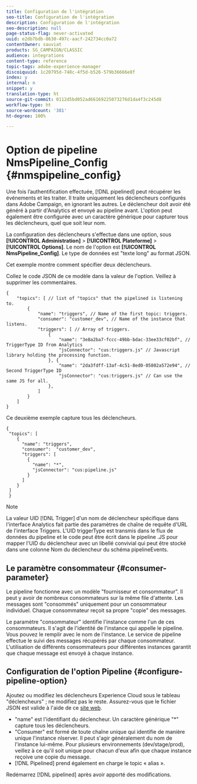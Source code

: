 ```yaml
---
title: Configuration de l'intégration
seo-title: Configuration de l'intégration
description: Configuration de l'intégration
seo-description: null
page-status-flag: never-activated
uuid: e2db7bdb-8630-497c-aacf-242734cc0a72
contentOwner: sauviat
products: SG_CAMPAIGN/CLASSIC
audience: integrations
content-type: reference
topic-tags: adobe-experience-manager
discoiquuid: 1c20795d-748c-4f5d-b526-579b36666e8f
index: y
internal: n
snippet: y
translation-type: ht
source-git-commit: 0112d5bd052ad66169225073276d1da4f3c245d8
workflow-type: ht
source-wordcount: '381'
ht-degree: 100%

---
```



# Option de pipeline NmsPipeline_Config {#nmspipeline_config}

Une fois l’authentification effectuée, [!DNL pipelined] peut récupérer les événements et les traiter. Il traite uniquement les déclencheurs configurés dans Adobe Campaign, en ignorant les autres. Le déclencheur doit avoir été généré à partir d&#39;Analytics et envoyé au pipeline avant.
L&#39;option peut également être configurée avec un caractère générique pour capturer tous les déclencheurs, quel que soit leur nom.

La configuration des déclencheurs s&#39;effectue dans une option, sous **[!UICONTROL Administration]** > **[!UICONTROL Plateforme]** > **[!UICONTROL Options]**. Le nom de l&#39;option est **[!UICONTROL NmsPipeline_Config]**. Le type de données est &quot;texte long&quot; au format JSON.

Cet exemple montre comment spécifier deux déclencheurs.

Collez le code JSON de ce modèle dans la valeur de l&#39;option. Veillez à supprimer les commentaires.

```
{
    "topics": [ // list of "topics" that the pipelined is listening to.
        {
            "name": "triggers", // Name of the first topic: triggers.
            "consumer": "customer_dev", // Name of the instance that listens. 
            "triggers": [ // Array of triggers. 
                {
                    "name": "3e8a2ba7-fccc-49bb-bdac-33ee33cf02bf", // TriggerType ID from Analytics 
                    "jsConnector": "cus:triggers.js" // Javascript library holding the processing function.
                }, {
                    "name": "2da3fdff-13af-4c51-8ed0-05802a572e94", // Second TriggerType ID 
                    "jsConnector": "cus:triggers.js" // Can use the same JS for all.
                },
            ]
        }
    ]
}
```

Ce deuxième exemple capture tous les déclencheurs.

```
{
 "topics": [
    {
      "name": "triggers",
      "consumer":  "customer_dev",
      "triggers": [
        {
          "name": "*",
          "jsConnector": "cus:pipeline.js"
        }
      ]
    }
 ]
 }
```

>[!NOTE]
>
>La valeur UID [!DNL Trigger] d&#39;un nom de déclencheur spécifique dans l&#39;interface Analytics fait partie des paramètres de chaîne de requête d&#39;URL de l&#39;interface Triggers. L&#39;UID triggerType est transmis dans le flux de données du pipeline et le code peut être écrit dans le pipeline .JS pour mapper l&#39;UID du déclencheur avec un libellé convivial qui peut être stocké dans une colonne Nom du déclencheur du schéma pipelineEvents.

## Le paramètre consommateur {#consumer-parameter}

Le pipeline fonctionne avec un modèle &quot;fournisseur et consommateur&quot;. Il peut y avoir de nombreux consommateurs sur la même file d&#39;attente. Les messages sont &quot;consommés&quot; uniquement pour un consommateur individuel. Chaque consommateur reçoit sa propre &quot;copie&quot; des messages.

Le paramètre &quot;consommateur&quot; identifie l&#39;instance comme l&#39;un de ces consommateurs. Il s&#39;agit de l&#39;identité de l&#39;instance qui appelle le pipeline. Vous pouvez le remplir avec le nom de l&#39;instance. Le service de pipeline effectue le suivi des messages récupérés par chaque consommateur. L&#39;utilisation de différents consommateurs pour différentes instances garantit que chaque message est envoyé à chaque instance.

## Configuration de l&#39;option Pipeline {#configure-pipeline-option}

Ajoutez ou modifiez les déclencheurs Experience Cloud sous le tableau &quot;déclencheurs&quot; ; ne modifiez pas le reste.
Assurez-vous que le fichier JSON est valide à l&#39;aide de ce [site web](http://jsonlint.com/).

* &quot;name&quot; est l&#39;identifiant du déclencheur. Un caractère générique &quot;*&quot; capture tous les déclencheurs.
* &quot;Consumer&quot; est formé de toute chaîne unique qui identifie de manière unique l&#39;instance nlserver. Il peut s&#39;agir généralement du nom de l&#39;instance lui-même. Pour plusieurs environnements (dev/stage/prod), veillez à ce qu&#39;il soit unique pour chacun d&#39;eux afin que chaque instance reçoive une copie du message.
* [!DNL Pipelined] prend également en charge le topic « alias ».

Redémarrez [!DNL pipelined] après avoir apporté des modifications. 
